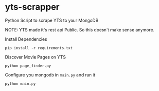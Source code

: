 # yts-scrapper
Python Script to scrape YTS to your MongoDB

NOTE: YTS made it's rest api Public. So this doesn't make sense anymore.

Install Dependencies
```
pip install -r requirements.txt
```

Discover Movie Pages on YTS
```
python page_finder.py
```

Configure you mongodb in `main.py` and run it
```
python main.py
```

